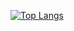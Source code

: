 [![Top Langs](https://github-readme-stats.vercel.app/api/top-langs/?username=huylee99&langs_count=8&bg_color=000000&text_color=FFFFFF)](https://github.com/anuraghazra/github-readme-stats)
